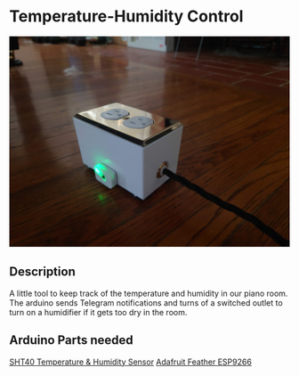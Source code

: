 # Temperature-Humidity Control
![temp-hum](../images/temp_hum.JPG)

## Description
A little tool to keep track of the temperature and humidity in our piano room. The arduino sends Telegram notifications and turns of a switched outlet to turn on a humidifier if it gets too dry in the room.

## Arduino Parts needed
[SHT40 Temperature & Humidity Sensor](https://www.adafruit.com/product/4885)
[Adafruit Feather ESP9266](https://www.adafruit.com/product/2821)